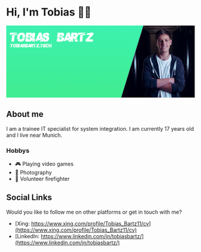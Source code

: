 # Hi, I'm Tobias 👋🏼

![alt text](https://github.com/bartzto/bartzto/blob/master/profile-banner.png)

## About me
I am a trainee IT specialist for system integration.
I am currently 17 years old and I live near Munich.

### Hobbys

- 🎮 Playing video games
- 📸 Photography
- 🚒 Volunteer firefighter



## Social Links
Would you like to follow me on other platforms or get in touch with me?

- [Xing: https://www.xing.com/profile/Tobias_Bartz11/cv](https://www.xing.com/profile/Tobias_Bartz11/cv)
- [LinkedIn: https://www.linkedin.com/in/tobiasbartz/](https://www.linkedin.com/in/tobiasbartz/)
